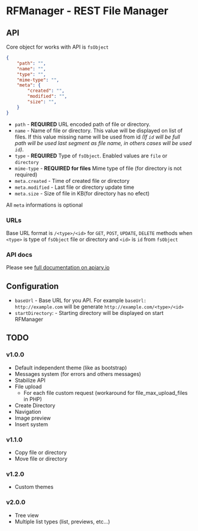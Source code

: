 # RFManager - REST File Manager

## API

Core object for works with API is `fsObject`

```json
{
    "path": "",
    "name": "",
    "type": "",
    "mime-type": "",
    "meta": {
        "created": "",
        "modified": "",
        "size": "",
    }
}
```

* `path` - **REQUIRED** URL encoded path of file or directory.
* `name` - Name of file or directory. This value will be displayed on list of files. If this value missing name will be used from id *(If `id` will be full path will be used last segment as file name, in others cases will be used `id`)*.
* `type` - **REQUIRED** Type of `fsObject`. Enabled values are `file` or `directory`
* `mime-type` - **REQUIRED for files** Mime type of file (for directory is not required)
* `meta.created` - Time of created file or directory
* `meta.modified` - Last file or directory update time
* `meta.size` - Size of file in KB(for directory has no efect)

All `meta` informations is optional

### URLs

Base URL format is `/<type>/<id>` for `GET`, `POST`, `UPDATE`, `DELETE` methods when `<type>` is type of `fsObject` file or directory and `<id>` is `id` from `fsObject`

### API docs

Please see [full documentation on apiary.io](http://docs.rfmanager.apiary.io/#)

## Configuration

* `baseUrl` - Base URL for you API. For example `baseUrl: http://example.com` will be generate `http://example.com/<type>/<id>`
* `startDirectory`: - Starting directory will be displayed on start RFManager

## TODO

### v1.0.0

* Default independent theme (like as bootstrap)
* Messages system (for errors and others messages)
* Stabilize API
* File upload
    - For each file custom request (workaround for file_max_upload_files in PHP)
* Create Directory
* Navigation
* Image preview
* Insert system

### v1.1.0

* Copy file or directory
* Move file or directory

### v1.2.0

* Custom themes

### v2.0.0

* Tree view
* Multiple list types (list, previews, etc...)
